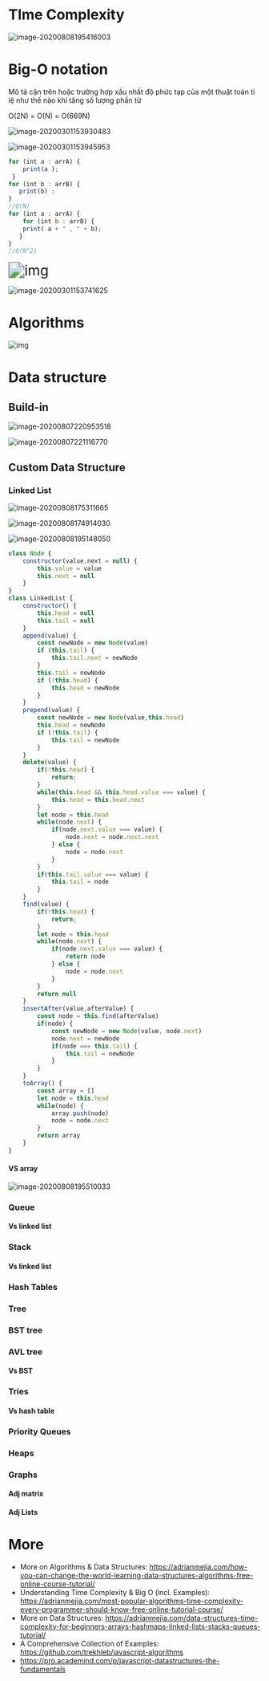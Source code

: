 # TIme Complexity

![image-20200808195416003](C:\Users\ASUS\AppData\Roaming\Typora\typora-user-images\image-20200808195416003.png)

# Big-O notation

Mô tả cận trên hoặc trường hợp xấu nhất độ phức tạp của một thuật toán tỉ lệ như thế nào khi tăng số lượng phần tử 

O(2N) = O(N) = O(669N)

![image-20200301153930483](C:\Users\ASUS\AppData\Roaming\Typora\typora-user-images\image-20200301153930483.png)

![image-20200301153945953](C:\Users\ASUS\AppData\Roaming\Typora\typora-user-images\image-20200301153945953.png)

```javascript
for (int a : arrA) {
    print(a );
 }
for (int b : arrB) {
   print(b) ;
}
//O(N)
for (int a : arrA) {
    for (int b : arrB) {
    print( a + " , " + b);
   }
}
//O(N^2)
```

<img src="https://www.lavivienpost.com/wp-content/uploads/2018/05/ds-overview.jpg" alt="img" style="zoom:200%;" />

![image-20200301153741625](C:\Users\ASUS\AppData\Roaming\Typora\typora-user-images\image-20200301153741625.png)

# Algorithms

![img](https://www.lavivienpost.com/wp-content/uploads/2018/04/algorithms-cheat-sheet3-768x460.jpg)

# Data structure

## Build-in

![image-20200807220953518](C:\Users\ASUS\AppData\Roaming\Typora\typora-user-images\image-20200807220953518.png)

![image-20200807221116770](C:\Users\ASUS\AppData\Roaming\Typora\typora-user-images\image-20200807221116770.png)

## Custom Data Structure

### Linked List

![image-20200808175311665](C:\Users\ASUS\AppData\Roaming\Typora\typora-user-images\image-20200808175311665.png)

![image-20200808174914030](C:\Users\ASUS\AppData\Roaming\Typora\typora-user-images\image-20200808174914030.png)

![image-20200808195148050](C:\Users\ASUS\AppData\Roaming\Typora\typora-user-images\image-20200808195148050.png)

```js
class Node {
    constructor(value,next = null) {
        this.value = value
        this.next = null
    }
}
class LinkedList {
    constructor() {
        this.head = null
        this.tail = null
    }
    append(value) {
        const newNode = new Node(value)
        if (this.tail) {
            this.tail.next = newNode
        }
        this.tail = newNode
        if (!this.head) {
            this.head = newNode
        }
    }
    prepend(value) {
        const newNode = new Node(value,this.head)
        this.head = newNode
        if (!this.tail) {
            this.tail = newNode
        } 
    }
    delete(value) {
        if(!this.head) {
            return;
        }
        while(this.head && this.head.value === value) {
            this.head = this.head.next
        }
        let node = this.head
        while(node.next) {
            if(node.next.value === value) {
                node.next = node.next.next
            } else {
                node = node.next
            }
        }
        if(this.tail.value === value) {
            this.tail = node
        }
    }
    find(value) {
        if(!this.head) {
            return;
        }
        let node = this.head
        while(node.next) {
            if(node.next.value === value) {
                return node
            } else {
                node = node.next
            }
        }  
        return null
    }
    insertAfter(value,afterValue) {
        const node = this.find(afterValue)
        if(node) {
            const newNode = new Node(value, node.next)
            node.next = newNode
            if(node === this.tail) {
                this.tail = newNode 
            }
        }
    }
    toArray() {
        const array = []
        let node = this.head
        while(node) {
            array.push(node)
            node = node.next
        }
        return array
    }
}
```

#### VS array

![image-20200808195510033](C:\Users\ASUS\AppData\Roaming\Typora\typora-user-images\image-20200808195510033.png)

### Queue

#### Vs linked list

### Stack

#### Vs linked list

### Hash Tables

### Tree

### BST tree

### AVL tree

#### Vs BST

### Tries

#### Vs hash table

### Priority Queues

### Heaps

### Graphs

#### Adj matrix

#### Adj Lists

# More

- More on Algorithms & Data Structures: https://adrianmejia.com/how-you-can-change-the-world-learning-data-structures-algorithms-free-online-course-tutorial/
- Understanding Time Complexity & Big O (incl. Examples): https://adrianmejia.com/most-popular-algorithms-time-complexity-every-programmer-should-know-free-online-tutorial-course/
- More on Data Structures: https://adrianmejia.com/data-structures-time-complexity-for-beginners-arrays-hashmaps-linked-lists-stacks-queues-tutorial/
- A Comprehensive Collection of Examples: https://github.com/trekhleb/javascript-algorithms
- https://pro.academind.com/p/javascript-datastructures-the-fundamentals